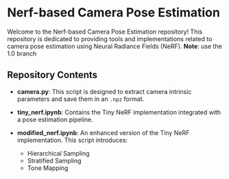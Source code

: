 # Nerf-based Camera Pose Estimation

Welcome to the Nerf-based Camera Pose Estimation repository! This repository is dedicated to providing tools and implementations related to camera pose estimation using Neural Radiance Fields (NeRF).
**Note**: use the 1.0 branch

## Repository Contents

- **camera.py**: This script is designed to extract camera intrinsic parameters and save them in an `.npz` format.

- **tiny_nerf.ipynb**: Contains the Tiny NeRF implementation integrated with a pose estimation pipeline.

- **modified_nerf.ipynb**: An enhanced version of the Tiny NeRF implementation. This script introduces:
  - Hierarchical Sampling
  - Stratified Sampling
  - Tone Mapping


